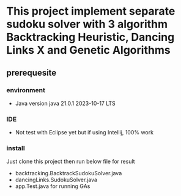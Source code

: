# This project implement separate sudoku solver with 3 algorithm Backtracking Heuristic, Dancing Links X and Genetic Algorithms 
## prerequesite 
### environment 
- Java version java 21.0.1 2023-10-17 LTS
### IDE
- Not test with Eclipse yet but if using Intellij, 100% work
### install 
Just clone this project then run below file for result
- backtracking.BacktrackSudokuSolver.java
- dancingLinks.SudokuSolver.java
- app.Test.java for running GAs 
